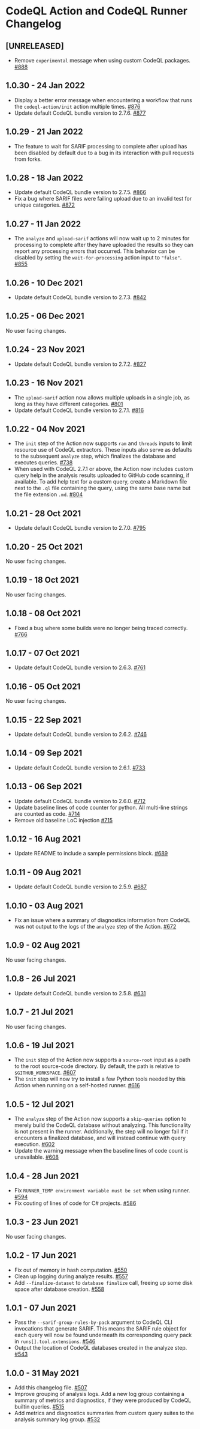 # CodeQL Action and CodeQL Runner Changelog

## [UNRELEASED]

- Remove `experimental` message when using custom CodeQL packages. [#888](https://github.com/github/codeql-action/pull/888)

## 1.0.30 - 24 Jan 2022

- Display a better error message when encountering a workflow that runs the `codeql-action/init` action multiple times. [#876](https://github.com/github/codeql-action/pull/876)
- Update default CodeQL bundle version to 2.7.6. [#877](https://github.com/github/codeql-action/pull/877)

## 1.0.29 - 21 Jan 2022

- The feature to wait for SARIF processing to complete after upload has been disabled by default due to a bug in its interaction with pull requests from forks.

## 1.0.28 - 18 Jan 2022

- Update default CodeQL bundle version to 2.7.5. [#866](https://github.com/github/codeql-action/pull/866)
- Fix a bug where SARIF files were failing upload due to an invalid test for unique categories. [#872](https://github.com/github/codeql-action/pull/872)

## 1.0.27 - 11 Jan 2022

- The `analyze` and `upload-sarif` actions will now wait up to 2 minutes for processing to complete after they have uploaded the results so they can report any processing errors that occurred. This behavior can be disabled by setting the `wait-for-processing` action input to `"false"`. [#855](https://github.com/github/codeql-action/pull/855)

## 1.0.26 - 10 Dec 2021

- Update default CodeQL bundle version to 2.7.3. [#842](https://github.com/github/codeql-action/pull/842)

## 1.0.25 - 06 Dec 2021

No user facing changes.

## 1.0.24 - 23 Nov 2021

- Update default CodeQL bundle version to 2.7.2. [#827](https://github.com/github/codeql-action/pull/827)

## 1.0.23 - 16 Nov 2021

- The `upload-sarif` action now allows multiple uploads in a single job, as long as they have different categories. [#801](https://github.com/github/codeql-action/pull/801)
- Update default CodeQL bundle version to 2.7.1. [#816](https://github.com/github/codeql-action/pull/816)

## 1.0.22 - 04 Nov 2021

- The `init` step of the Action now supports `ram` and `threads` inputs to limit resource use of CodeQL extractors. These inputs also serve as defaults to the subsequent `analyze` step, which finalizes the database and executes queries. [#738](https://github.com/github/codeql-action/pull/738)
- When used with CodeQL 2.7.1 or above, the Action now includes custom query help in the analysis results uploaded to GitHub code scanning, if available. To add help text for a custom query, create a Markdown file next to the `.ql` file containing the query, using the same base name but the file extension `.md`. [#804](https://github.com/github/codeql-action/pull/804)

## 1.0.21 - 28 Oct 2021

- Update default CodeQL bundle version to 2.7.0. [#795](https://github.com/github/codeql-action/pull/795)

## 1.0.20 - 25 Oct 2021

No user facing changes.

## 1.0.19 - 18 Oct 2021

No user facing changes.

## 1.0.18 - 08 Oct 2021

- Fixed a bug where some builds were no longer being traced correctly. [#766](https://github.com/github/codeql-action/pull/766)

## 1.0.17 - 07 Oct 2021

- Update default CodeQL bundle version to 2.6.3. [#761](https://github.com/github/codeql-action/pull/761)

## 1.0.16 - 05 Oct 2021

No user facing changes.

## 1.0.15 - 22 Sep 2021

- Update default CodeQL bundle version to 2.6.2. [#746](https://github.com/github/codeql-action/pull/746)

## 1.0.14 - 09 Sep 2021

- Update default CodeQL bundle version to 2.6.1. [#733](https://github.com/github/codeql-action/pull/733)

## 1.0.13 - 06 Sep 2021

- Update default CodeQL bundle version to 2.6.0. [#712](https://github.com/github/codeql-action/pull/712)
- Update baseline lines of code counter for python. All multi-line strings are counted as code. [#714](https://github.com/github/codeql-action/pull/714)
- Remove old baseline LoC injection [#715](https://github.com/github/codeql-action/pull/715)

## 1.0.12 - 16 Aug 2021

- Update README to include a sample permissions block. [#689](https://github.com/github/codeql-action/pull/689)

## 1.0.11 - 09 Aug 2021

- Update default CodeQL bundle version to 2.5.9. [#687](https://github.com/github/codeql-action/pull/687)

## 1.0.10 - 03 Aug 2021

- Fix an issue where a summary of diagnostics information from CodeQL was not output to the logs of the `analyze` step of the Action. [#672](https://github.com/github/codeql-action/pull/672)

## 1.0.9 - 02 Aug 2021

No user facing changes.

## 1.0.8 - 26 Jul 2021

- Update default CodeQL bundle version to 2.5.8. [#631](https://github.com/github/codeql-action/pull/631)

## 1.0.7 - 21 Jul 2021

No user facing changes.

## 1.0.6 - 19 Jul 2021

- The `init` step of the Action now supports a `source-root` input as a path to the root source-code directory. By default, the path is relative to `$GITHUB_WORKSPACE`. [#607](https://github.com/github/codeql-action/pull/607)
- The `init` step will now try to install a few Python tools needed by this Action when running on a self-hosted runner. [#616](https://github.com/github/codeql-action/pull/616)

## 1.0.5 - 12 Jul 2021

- The `analyze` step of the Action now supports a `skip-queries` option to merely build the CodeQL database without analyzing. This functionality is not present in the runner. Additionally, the step will no longer fail if it encounters a finalized database, and will instead continue with query execution. [#602](https://github.com/github/codeql-action/pull/602)
- Update the warning message when the baseline lines of code count is unavailable. [#608](https://github.com/github/codeql-action/pull/608)

## 1.0.4 - 28 Jun 2021

- Fix `RUNNER_TEMP environment variable must be set` when using runner. [#594](https://github.com/github/codeql-action/pull/594)
- Fix couting of lines of code for C# projects. [#586](https://github.com/github/codeql-action/pull/586)

## 1.0.3 - 23 Jun 2021

No user facing changes.

## 1.0.2 - 17 Jun 2021

- Fix out of memory in hash computation. [#550](https://github.com/github/codeql-action/pull/550)
- Clean up logging during analyze results. [#557](https://github.com/github/codeql-action/pull/557)
- Add `--finalize-dataset` to `database finalize` call, freeing up some disk space after database creation. [#558](https://github.com/github/codeql-action/pull/558)

## 1.0.1 - 07 Jun 2021

- Pass the `--sarif-group-rules-by-pack` argument to CodeQL CLI invocations that generate SARIF. This means the SARIF rule object for each query will now be found underneath its corresponding query pack in `runs[].tool.extensions`. [#546](https://github.com/github/codeql-action/pull/546)
- Output the location of CodeQL databases created in the analyze step. [#543](https://github.com/github/codeql-action/pull/543)

## 1.0.0 - 31 May 2021

- Add this changelog file. [#507](https://github.com/github/codeql-action/pull/507)
- Improve grouping of analysis logs. Add a new log group containing a summary of metrics and diagnostics, if they were produced by CodeQL builtin queries. [#515](https://github.com/github/codeql-action/pull/515)
- Add metrics and diagnostics summaries from custom query suites to the analysis summary log group. [#532](https://github.com/github/codeql-action/pull/532)
